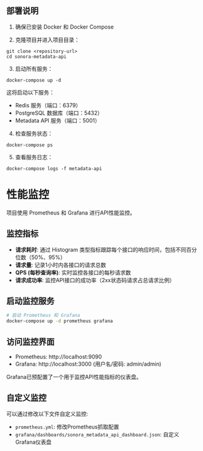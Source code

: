 ## 部署说明

1. 确保已安装 Docker 和 Docker Compose

2. 克隆项目并进入项目目录：
```shell
git clone <repository-url>
cd sonora-metadata-api
```

3. 启动所有服务：
```shell
docker-compose up -d
```

这将启动以下服务：
- Redis 服务（端口：6379）
- PostgreSQL 数据库（端口：5432）
- Metadata API 服务（端口：5001）

4. 检查服务状态：
```shell
docker-compose ps
```

5. 查看服务日志：
```shell
docker-compose logs -f metadata-api
```

# 性能监控

项目使用 Prometheus 和 Grafana 进行API性能监控。

## 监控指标

- **请求耗时**: 通过 Histogram 类型指标跟踪每个接口的响应时间，包括不同百分位数（50%、95%）
- **请求量**: 记录1小时内各接口的请求总数
- **QPS (每秒查询率)**: 实时监控各接口的每秒请求数
- **请求成功率**: 监控API接口的成功率（2xx状态码请求占总请求比例）

## 启动监控服务

```bash
# 启动 Prometheus 和 Grafana
docker-compose up -d prometheus grafana
```

## 访问监控界面

- Prometheus: http://localhost:9090
- Grafana: http://localhost:3000 (用户名/密码: admin/admin)

Grafana已预配置了一个用于监控API性能指标的仪表盘。

## 自定义监控

可以通过修改以下文件自定义监控:

- `prometheus.yml`: 修改Prometheus抓取配置
- `grafana/dashboards/sonora_metadata_api_dashboard.json`: 自定义Grafana仪表盘
